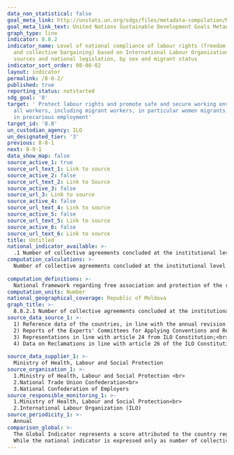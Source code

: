 ```yaml
---
data_non_statistical: false
goal_meta_link: http://unstats.un.org/sdgs/files/metadata-compilation/Metadata-Goal-8.pdf
goal_meta_link_text: United Nations Sustainable Development Goals Metadata (pdf 525kB)
graph_type: line
indicator: 8.8.2
indicator_name: Level of national compliance of labour rights (freedom of association
  and collective bargaining) based on International Labour Organization (ILO) textual
  sources and national legislation, by sex and migrant status
indicator_sort_order: 08-08-02
layout: indicator
permalink: /8-8-2/
published: true
reporting_status: notstarted
sdg_goal: '8'
target: ' Protect labour rights and promote safe and secure working environments for
  all workers, including migrant workers, in particular women migrants, and those
  in precarious employment'
target_id: '8.8'
un_custodian_agency: ILO
un_designated_tier: '3'
previous: 8-8-1
next: 8-9-1
data_show_map: false
source_active_1: true
source_url_text_1: Link to source
source_active_2: false
source_url_text_2: Link to Source
source_active_3: false
source_url_3: Link to source
source_active_4: false
source_url_text_4: Link to source
source_active_5: false
source_url_text_5: Link to source
source_active_6: false
source_url_text_6: Link to source
title: Untitled
national_indicator_available: >-
  .1 Number of collective agreements concluded at the institutional level in line with ILO documentary sources and national legislation
computation_calculations: >-
  Number of collective agreements concluded at the institutional level in line with the ILO documentary sources and national legislation <br> 
  
computation_definitions: >-
  National framework regarding free association and protection of the right to organize and carry out three-party collective bargaining.
computation_units: Number
national_geographical_coverage: Republic of Moldova
graph_title: >-
  8.8.2.1 Number of collective agreements concluded at the institutional level in line with ILO documentary sources and national legislation 
source_data_source_1: >-
  1) Reference data of the countries, in line with the annual revision of the ILO Declaration;<br> 
  2) Reports of the Experts' Committees for Applying Conventions and Recommendations <br> 
  3) Representations in line with article 24 from ILO Constitution;<br> 
  4) Data on Reclamations in line with article 26 of the ILO Constitution and report of the Commission for Freedom of Association.<br> 
  
source_data_supplier_1: >-
  Ministry of Health, Labour and Social Protection
source_organisation_1: >-
  1.Ministry of Health, Labour and Social Protection <br> 
  2.National Trade Union Confederation<br> 
  3.National Confederation of Employers 
source_responsible_monitoring_1: >-
  1.Ministry of Health, Labour and Social Protection<br> 
  2.International Labour Organization (ILO)
source_periodicity_1: >-
  Annual
comparison_global: >-
  The Global Indicator represents a score attributed to the country regarding the observance/implementation of provisions of ILO Convention no. 87 and no. 98  on freedom of association and protection of the right for organization and collective bargaining based on 6 text sources of ILO supervision bodies: 1) Report of Experts' Committees on enforcement of Conventions and Recommendations; 2) Reports of the Conference Committee on Enforcement of Standards; 3) The reference lines of the country based on the annual revision of the ILO Declaration; 4) Representation in line with art. 24 of ILO Constitution; 5) Reclamations in line with art. 26 of ILO Constitution and 6) Reports of the Committee for Free Association. <br> 
  While the national indicator is expressed only as number of collective agreements concluded at the institutional level.
---
```

